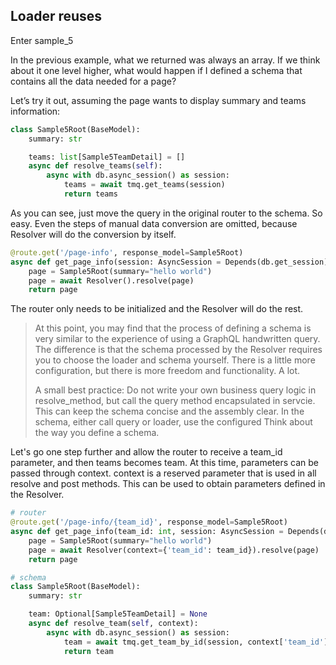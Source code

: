 ## Loader reuses

Enter sample_5

In the previous example, what we returned was always an array. If we think about it one level higher, what would happen if I defined a schema that contains all the data needed for a page?

Let’s try it out, assuming the page wants to display summary and teams information:

```python
class Sample5Root(BaseModel):
    summary: str

    teams: list[Sample5TeamDetail] = []
    async def resolve_teams(self):
        async with db.async_session() as session:
            teams = await tmq.get_teams(session)
            return teams
```

As you can see, just move the query in the original router to the schema. So easy. Even the steps of manual data conversion are omitted, because Resolver will do the conversion by itself.

```python
@route.get('/page-info', response_model=Sample5Root)
async def get_page_info(session: AsyncSession = Depends(db.get_session)):
    page = Sample5Root(summary="hello world")
    page = await Resolver().resolve(page)
    return page
```

The router only needs to be initialized and the Resolver will do the rest.

> At this point, you may find that the process of defining a schema is very similar to the experience of using a GraphQL handwritten query. The difference is that the schema processed by the Resolver requires you to choose the loader and schema yourself. There is a little more configuration, but there is more freedom and functionality. A lot.
>
> A small best practice: Do not write your own business query logic in resolve_method, but call the query method encapsulated in servcie. This can keep the schema concise and the assembly clear. In the schema, either call query or loader, use the configured Think about the way you define a schema.

Let's go one step further and allow the router to receive a team_id parameter, and then teams becomes team. At this time, parameters can be passed through context. context is a reserved parameter that is used in all resolve and post methods. This can be used to obtain parameters defined in the Resolver.

```python
# router
@route.get('/page-info/{team_id}', response_model=Sample5Root)
async def get_page_info(team_id: int, session: AsyncSession = Depends(db.get_session)):
    page = Sample5Root(summary="hello world")
    page = await Resolver(context={'team_id': team_id}).resolve(page)
    return page

# schema
class Sample5Root(BaseModel):
    summary: str

    team: Optional[Sample5TeamDetail] = None
    async def resolve_team(self, context):
        async with db.async_session() as session:
            team = await tmq.get_team_by_id(session, context['team_id'])
            return team
```
